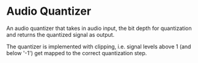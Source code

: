 # Audio Quantizer

An audio quantizer that takes in audio input, the bit depth for quantization and returns the quantized signal as output.

The quantizer is implemented with clipping, i.e. signal levels above 1 (and below '-1') get mapped to the correct quantization step.
